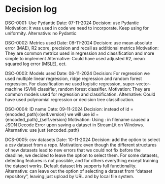 # Decision log

DSC-0001: Use Pydantic
Date: 07-11-2024
Decision: use Pydantic 
Motivation: it was used in code we need to incorporate. Keep using for uniformity.
Alternative: no Pydantic 

DSC-0002: Metrics used
Date: 08-11-2024
Decision: use mean absolute error (MAE), R2 score, precision and recall as additional metrics 
Motivation: They are common metrics used in regression and classification and more simple to implement
Alternative: Could have used adjusted R2, mean squared log error (MSLE), ect.

DSC-0003: Models used
Date: 08-11-2024
Decision: For regression we used multiple linear regression, ridge regression and random forest regression. For classification we used logistic regression,  super-vector-machine (SVM) classifier, random forest classifier.
Motivation: They are common models used for regression and classification.
Alternative: Could have used polynomial regression or decision tree classification.

DSC-0004: ID name
Date: 09-11-2024
Decision: instead of id = {encoded_path}:{self.version} we will use id = {encoded_path}_{self.version}
Motivation: Using : in filename caused a JSON Decode Error upon saving a dataset in StreamLit on Windows. 
Alternative: use just {encoded_path} 

DCS-0005: csv datasets
Date: 10-11-2024
Decision: add the option to select a csv dataset from a repo.
Motivation: even though the different structures of new datasets lead to new errors that we could not fix before the deadline, we decided to leave the option to select them. For some datasets, detecting features is not possible, and for others everything except training the dataset works. Default dataset Iris supports full functionality.
Alternative: can leave out the option of selecting a dataset from “dataset repository”, leaving just upload by URL and by local file system.


